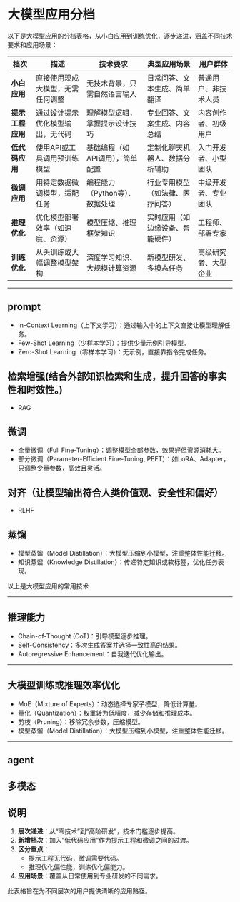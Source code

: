 # 大模型应用分档

以下是大模型应用的分档表格，从小白应用到训练优化，逐步递进，涵盖不同技术要求和应用场景：

| **档次**         | **描述**                           | **技术要求**                     | **典型应用场景**                   | **用户群体**           |
|-------------------|------------------------------------|----------------------------------|------------------------------------|-------------------------|
| **小白应用**     | 直接使用现成大模型，无需任何调整   | 无技术背景，只需自然语言输入     | 日常问答、文本生成、简单翻译       | 普通用户、非技术人员   |
| **提示工程应用** | 通过设计提示优化模型输出，无代码   | 理解模型逻辑，掌握提示设计技巧   | 专业回答、文案生成、内容总结       | 内容创作者、初级用户   |
| **低代码应用**   | 使用API或工具调用预训练模型        | 基础编程（如API调用），简单配置  | 定制化聊天机器人、数据分析辅助     | 入门开发者、小型团队   |
| **微调应用**     | 用特定数据微调模型，适配任务       | 编程能力（Python等）、数据处理   | 行业专用模型（如法律、医疗问答）   | 中级开发者、专业团队   |
| **推理优化**     | 优化模型部署效率（如速度、资源）   | 模型压缩、推理框架知识           | 实时应用（如边缘设备、智能硬件）   | 工程师、部署专家       |
| **训练优化**     | 从头训练或大幅调整模型架构         | 深度学习知识、大规模计算资源     | 新模型研发、多模态任务             | 高级研究者、大型企业   |

---

## prompt
- In-Context Learning（上下文学习）：通过输入中的上下文直接让模型理解任务。
- Few-Shot Learning（少样本学习）：提供少量示例引导模型。
- Zero-Shot Learning（零样本学习）：无示例，直接靠指令完成任务。

## 检索增强(结合外部知识检索和生成，提升回答的事实性和时效性。)
- RAG

## 微调
- 全量微调（Full Fine-Tuning）：调整模型全部参数，效果好但资源消耗大。
- 部分微调（Parameter-Efficient Fine-Tuning, PEFT）：如LoRA、Adapter，只调整少量参数，高效且灵活。

## 对齐（让模型输出符合人类价值观、安全性和偏好）
- RLHF

## 蒸馏
- 模型蒸馏（Model Distillation）：大模型压缩到小模型，注重整体性能迁移。
- 知识蒸馏（Knowledge Distillation）：传递特定知识或软标签，优化任务表现。

以上是大模型应用的常用技术


---
## 推理能力
- Chain-of-Thought (CoT)：引导模型逐步推理。
- Self-Consistency：多次生成答案并选择一致性高的结果。
- Autoregressive Enhancement：自我迭代优化输出。


---
## 大模型训练或推理效率优化
- MoE（Mixture of Experts）：动态选择专家子模型，降低计算量。
- 量化（Quantization）：权重转为低精度，减少存储和推理成本。
- 剪枝（Pruning）：移除冗余参数，压缩模型。
- 模型蒸馏（Model Distillation）：大模型压缩到小模型，注重整体性能迁移。


---
## agent
## 多模态

## 说明
1. **层次递进**：从“零技术”到“高阶研发”，技术门槛逐步提高。
2. **新增档次**：加入“低代码应用”作为提示工程和微调之间的过渡。
3. **区分重点**：
   - 提示工程无代码，微调需要代码。
   - 推理优化偏性能，训练优化偏能力。
4. **应用场景**：覆盖从日常使用到专业研发的不同需求。

此表格旨在为不同层次的用户提供清晰的应用路径。

